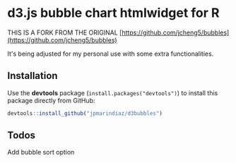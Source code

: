 # d3.js bubble chart htmlwidget for R

THIS IS A FORK FROM THE ORIGINAL [https://github.com/jcheng5/bubbles](https://github.com/jcheng5/bubbles)

It's being adjusted  for my personal use with some extra functionalities.



## Installation

Use the **devtools** package (`install.packages("devtools")`) to install this package directly from GitHub:

```r
devtools::install_github("jpmarindiaz/d3bubbles")
```



## Todos

Add bubble sort option
